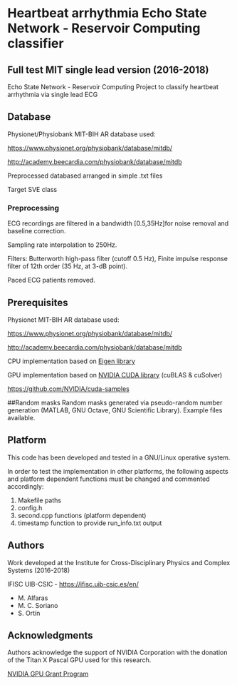 # Heartbeat arrhythmia Echo State Network - Reservoir Computing classifier
## Full test MIT single lead version (2016-2018)


Echo State Network - Reservoir Computing Project to classify heartbeat arrhythmia via single lead ECG


## Database

 Physionet/Physiobank MIT-BIH AR database used:
 
 https://www.physionet.org/physiobank/database/mitdb/ 
 
 http://academy.beecardia.com/physiobank/database/mitdb
 
 Preprocessed databased arranged in simple .txt files

 Target SVE class

### Preprocessing

 ECG recordings are filtered in a bandwidth [0.5,35Hz]for noise removal and baseline correction.

 Sampling rate interpolation to 250Hz.
 
 Filters: Butterworth high-pass filter (cutoff 0.5 Hz), Finite impulse response filter of 12th order (35 Hz, at 3-dB point). 
 
 Paced ECG patients removed. 
 
 
## Prerequisites

Physionet MIT-BIH AR database used:
 
https://www.physionet.org/physiobank/database/mitdb/ 
 
http://academy.beecardia.com/physiobank/database/mitdb

CPU implementation based on [Eigen library](http://eigen.tuxfamily.org/)

GPU implementation based on [NVIDIA CUDA library](https://docs.nvidia.com/cuda/) (cuBLAS & cuSolver)

https://github.com/NVIDIA/cuda-samples

##Random masks
Random masks generated via pseudo-random number generation (MATLAB, GNU Octave, GNU Scientific Library). Example files available. 

## Platform

This code has been developed and tested in a GNU/Linux operative system.

In order to test the implementation in other platforms, the following aspects and platform dependent functions must be changed and commented accordingly:
1. Makefile paths
2. config.h
3. second.cpp functions (platform dependent)
4. timestamp function to provide run_info.txt output

## Authors
Work developed at the Institute for Cross-Disciplinary Physics and Complex Systems (2016-2018)

IFISC UIB-CSIC - https://ifisc.uib-csic.es/en/
 
 - M. Alfaras 
 - M. C. Soriano
 - S. Ortín

## Acknowledgments

Authors acknowledge the support of NVIDIA Corporation with the donation of the Titan X Pascal GPU used for this research.

[NVIDIA GPU Grant Program](https://developer.nvidia.com/academic_gpu_seeding)

